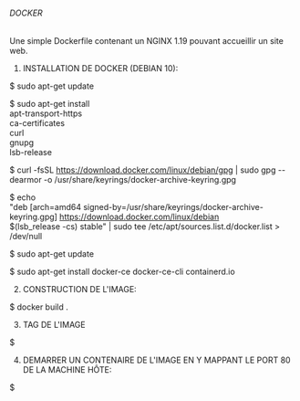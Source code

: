 ###### DOCKER ######


Une simple Dockerfile contenant un NGINX 1.19 pouvant accueillir un site web.

1) INSTALLATION DE DOCKER (DEBIAN 10):

  $ sudo apt-get update

  $ sudo apt-get install \
    apt-transport-https \
    ca-certificates \
    curl \
    gnupg \
    lsb-release
    
  $ curl -fsSL https://download.docker.com/linux/debian/gpg | sudo gpg --dearmor -o /usr/share/keyrings/docker-archive-keyring.gpg
  
  $ echo \
  "deb [arch=amd64 signed-by=/usr/share/keyrings/docker-archive-keyring.gpg] https://download.docker.com/linux/debian \
  $(lsb_release -cs) stable" | sudo tee /etc/apt/sources.list.d/docker.list > /dev/null

  $ sudo apt-get update

  $ sudo apt-get install docker-ce docker-ce-cli containerd.io
  
2) CONSTRUCTION DE L'IMAGE:
 
  $ docker build .
  
3) TAG DE L'IMAGE

  $ 
  
4) DEMARRER UN CONTENAIRE DE L'IMAGE EN Y MAPPANT LE PORT 80 DE LA MACHINE HÔTE:

  $
  
  
